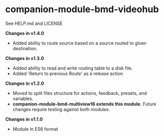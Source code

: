 # companion-module-bmd-videohub
See HELP.md and LICENSE

**Changes in v1.4.0**
- Added ability to route source based on a source routed to given destination.

**Changes in v1.3.0**
- Added ability to read and write routing table to a disk file.
- Added 'Return to previous Route' as a release action

**Changes in v1.2.0**
- Moved to split files structure for actions, feedback, presets, and variables.
- **companion-module-bmd-multiview16 extends this module.**  Future changes require testing against both modules.

**Changes in v1.1.0**
- Module in ES6 format
